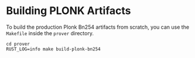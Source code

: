 # Building PLONK Artifacts

To build the production Plonk Bn254 artifacts from scratch, you can use the `Makefile` inside the `prover` directory.

```shell,noplayground
cd prover
RUST_LOG=info make build-plonk-bn254
```